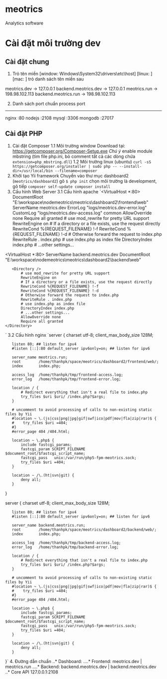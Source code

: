# meotrics
Analytics software




# Cài đặt môi trường dev

## Cài đặt chung
1. Trỏ tên miền
[window: Windows\System32\drivers\etc\host]
[linux: ]
[mac: ]
trỏ danh sách tên miền sau

meotrics.dev            -> 127.0.0.1
backend.meotrics.dev    -> 127.0.0.1
meotrics.run            -> 198.98.102.113
backend.meotrics.run    -> 198.98.102.113

2. Danh sách port chuẩn
process		port
------------------
nginx     :80
nodejs    :2108
mysql     :3306
mongodb   :27017

## Cài đặt PHP
1. Cài đặt Composer
1.1 Môi trường window
Download tại: https://getcomposer.org/Composer-Setup.exe
*Chú ý* enable module mbstring (tìm file php.ini, bỏ comment tất cả các dòng chứa `extension=php_mbstring.dll`)
1.2 Môi trường linux (ubuntu)
`curl -sS https://getcomposer.org/installer | sudo php -- --install-dir=/usr/local/bin --filename=composer`
2. Khởi tạo Yii framework
Chuyển vào thư mục dashboard2 (`meotrics/dashboard2`)
gõ
`$ php init`
chọn môi trường là development, gõ tiếp
`composer self-update
composer install`
3. Cấu hình Web Server
3.1 Cấu hình apache
`<VirtualHost *:80>
    DocumentRoot "E:\workspace\nodemeotrics\meotrics\dashboard2\frontend\web"
    ServerName meotrics.dev
    ErrorLog "logs/meotrics.dev-error.log"
    CustomLog "logs/meotrics.dev-access.log" common
    <Directory />
    	AllowOverride none
    	Require all granted
        # use mod_rewrite for pretty URL support
           RewriteEngine on
           # If a directory or a file exists, use the request directly
           RewriteCond %{REQUEST_FILENAME} !-f
           RewriteCond %{REQUEST_FILENAME} !-d
           # Otherwise forward the request to index.php
           RewriteRule . index.php
           # use index.php as index file
           DirectoryIndex index.php
           # ...other settings...
    </Directory>
</VirtualHost>

<VirtualHost *:80>
       ServerName backend.meotrics.dev
       DocumentRoot "E:\workspace\nodemeotrics\meotrics\dashboard2\backend\web"

       <Directory />
           # use mod_rewrite for pretty URL support
           RewriteEngine on
           # If a directory or a file exists, use the request directly
           RewriteCond %{REQUEST_FILENAME} !-f
           RewriteCond %{REQUEST_FILENAME} !-d
           # Otherwise forward the request to index.php
           RewriteRule . index.php
           # use index.php as index file
           DirectoryIndex index.php
           # ...other settings...
           AllowOverride none
           Require all granted
    </Directory>
</VirtualHost>
`
3.2 Cấu hình nginx
`server {
       charset utf-8;
       client_max_body_size 128M;

       listen 80; ## listen for ipv4
       #listen [::]:80 default_server ipv6only=on; ## listen for ipv6

       server_name meotrics.run;
       root        /home/thanhpk/space/meotrics/dashboard2/frontend/web/;
       index       index.php;

       access_log  /home/thanhpk/tmp/frontend-access.log;
       error_log   /home/thanhpk/tmp/frontend-error.log;

       location / {
           # Redirect everything that isn't a real file to index.php
           try_files $uri $uri/ /index.php?$args;
       }

       # uncomment to avoid processing of calls to non-existing static files by Yii
       #location ~ \.(js|css|png|jpg|gif|swf|ico|pdf|mov|fla|zip|rar)$ {
       #    try_files $uri =404;
       #}
       #error_page 404 /404.html;

       location ~ \.php$ {
           include fastcgi_params;
           fastcgi_param SCRIPT_FILENAME $document_root/$fastcgi_script_name;
           fastcgi_pass   unix:/var/run/php5-fpm-meotrics.sock;
           try_files $uri =404;
       }

       location ~ /\.(ht|svn|git) {
           deny all;
       }
   }

   server {
       charset utf-8;
       client_max_body_size 128M;

       listen 80; ## listen for ipv4
       #listen [::]:80 default_server ipv6only=on; ## listen for ipv6

       server_name backend.meotrics.run;
       root        /home/thanhpk/space/meotrics/dashboard2/backend/web/;
       index       index.php;

       access_log  /home/thanhpk/tmp/backend-access.log;
       error_log   /home/thanhpk/tmp/backend-error.log;

       location / {
           # Redirect everything that isn't a real file to index.php
           try_files $uri $uri/ /index.php?$args;
       }

       # uncomment to avoid processing of calls to non-existing static files by Yii
       #location ~ \.(js|css|png|jpg|gif|swf|ico|pdf|mov|fla|zip|rar)$ {
       #    try_files $uri =404;
       #}
       #error_page 404 /404.html;

       location ~ \.php$ {
           include fastcgi_params;
           fastcgi_param SCRIPT_FILENAME $document_root/$fastcgi_script_name;
           fastcgi_pass   unix:/var/run/php5-fpm-meotrics.sock;
           try_files $uri =404;
       }

       location ~ /\.(ht|svn|git) {
           deny all;
       }
   }`
4. Đường dẫn chuẩn
..* Dashboard:
....* Frontend: meotrics.dev | meotrics.run
....* Backend: backend.meotrics.dev | backend.meotrics.dev
..* Core API
127.0.0.1:2108
